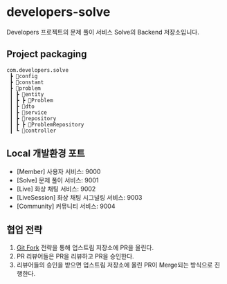 # developers-solve
Developers 프로젝트의 문제 풀이 서비스 Solve의 Backend 저장소입니다.

## Project packaging

```
com.developers.solve
 ┣ 📂config
 ┣ 📂constant       
 ┣ 📂problem
 ┃ ┣ 📂entity
 ┃ ┣ ┣ 📃Problem
 ┃ ┣ 📂dto
 ┃ ┣ 📂service
 ┃ ┣ 📂repository
 ┃ ┣ ┣ 📃ProblemRepository
 ┃ ┗ 📂controller
```

## Local 개발환경 포트
- [Member] 사용자 서비스: 9000
- [Solve] 문제 풀이 서비스: 9001
- [Live] 화상 채팅 서비스: 9002
- [LiveSession] 화상 채팅 시그널링 서비스: 9003
- [Community] 커뮤니티 서비스: 9004

## 협업 전략
1. [Git Fork](https://jooneys-portfolio.notion.site/GIt-0f7a34fbaf584deaa0e561de46f3542d) 전략을 통해 업스트림 저장소에 PR을 올린다.
2. PR 리뷰어들은 PR을 리뷰하고 PR을 승인한다.
3. 리뷰어들의 승인을 받으면 업스트림 저장소에 올린 PR이 Merge되는 방식으로 진행한다. 
